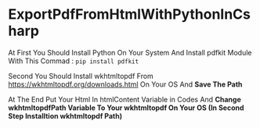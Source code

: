 # ExportPdfFromHtmlWithPythonInCsharp

At First You Should Install Python On Your System And Install pdfkit Module With This Commad : 
``` pip install pdfkit ```

Second You Should Install wkhtmltopdf From https://wkhtmltopdf.org/downloads.html On Your OS And <b> Save The Path </b>

At The End Put Your Html In htmlContent Variable in Codes And <b> Change wkhtmltopdfPath Variable To Your wkhtmltopdf On Your OS (In Second Step Installtion wkhtmltopdf Path) </b>
